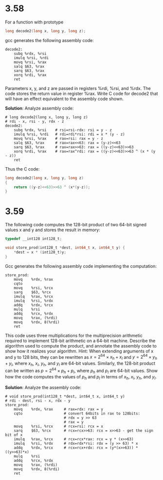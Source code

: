 
# 3.58
For a function with prototype
```C
long decode2(long x, long y, long z);
```

gcc generates the following assembly code:
```
decode2:
	subq %rdx, %rsi
	imulq %rsi, %rdi
	movq %rsi, %rax
	salq $63, %rax
	sarq $63, %rax
	xorq %rdi, %rax
	ret
```
Parameters x, y, and z are passed in registers %rdi, %rsi, and %rdx. The code stores the return value in register %rax.
Write C code for decode2 that will have an effect equivalent to the assembly code shown.

**Solution**:
Analyze assembly code:
```
# long decode2(long x, long y, long z)
# rdi - x, rsi - y, rdx - z
decode2:
	subq %rdx, %rsi    # rsi=rsi-rdx: rsi = y - z
	imulq %rsi, %rdi   # rdi=rdi*rsi: rdi = x * (y - z)
	movq %rsi, %rax    # rax=rsi: rax = y - z
	salq $63, %rax     # rax=rax<<63: rax = (y-z)<<63
	sarq $63, %rax     # rax=rax>>63: rax = ((y-z)<<63)>>63
	xorq %rdi, %rax    # rax=rax^rdi: rax = ((y-z)<<63)>>63 ^ (x * (y - z))
	ret
```
Thus the C code:
```C
long decode2(long x, long y, long z)
{
	return ((y-z)<<63)>>63 ^ (x*(y-z));
}
```

# 3.59
The following code computes the 128-bit product of two 64-bit signed values x and y and stores the result in memory:
```c
typedef __int128 int128_t;

void store_prod(int128_t *dest, int64_t x, int64_t y) {
	*dest = x * (int128_t)y;
}
```
Gcc generates the following assembly code implementing the computation:
```
store_prod:
	movq    %rdx, %rax
	cqto
	movq    %rsi, %rcx
	sarq    $63, %rcx
	imulq   %rax, %rcx
	imulq   %rsi, %rdx
	addq    %rdx, %rcx
	mulq    %rsi
	addq    %rcx, %rdx
	movq    %rax, (%rdi)
	movq    %rdx, 8(%rdi)
	ret
```
This code uses three multiplications for the multiprecision arithmetic required to implement 128-bit arithmetic on a 64-bit machine. Describe the algorithm used to compute the product, and annotate the assembly code to show how it realizes your algorithm. Hint: When extending arguments of x and y to 128 bits, they can be rewritten as $x = 2^{64} \times x_h + x_l$ and $y = 2^{64} \times y_h + y_l$, where $x_h$, $x_l$, $y_h$, and $y_l$ are 64-bit values. Similarly, the 128-bit product can be written as
$p = 2^{64} \times p_h + p_l$, where $p_h$ and $p_l$ are 64-bit values. Show how the code computes the values of $p_h$ and $p_l$ in terms of $x_h$, $x_l$, $y_h$, and $y_l$.

**Solution**:
Analyze the assembly code:
```
# void store_prod(int128_t *dest, int64_t x, int64_t y)
# rdi - dest, rsi - x, rdx - y
store_prod:
	movq    %rdx, %rax     # rax=rdx: rax = y
	cqto                   # convert 64bits in rax to 128bits: 
	                       # rdx = y >> 63
	                       # rax = y
	movq    %rsi, %rcx     # rcx=rsi: rcx = x
	sarq    $63, %rcx      # rcx=rcx>>63: rcx = x>>63 - get the sign bit of x
	imulq   %rax, %rcx     # rcx=rcx*rax: rcx = y * (x>>63)
	imulq   %rsi, %rdx     # rdx=rdx*rsi: rdx = (y >> 63) * x
	addq    %rdx, %rcx     # rcx=rcx+rdx: rcx = (y*(x>>63)) * ((y>>63)*x)
	mulq    %rsi
	addq    %rcx, %rdx
	movq    %rax, (%rdi)
	movq    %rdx, 8(%rdi)
	ret
```